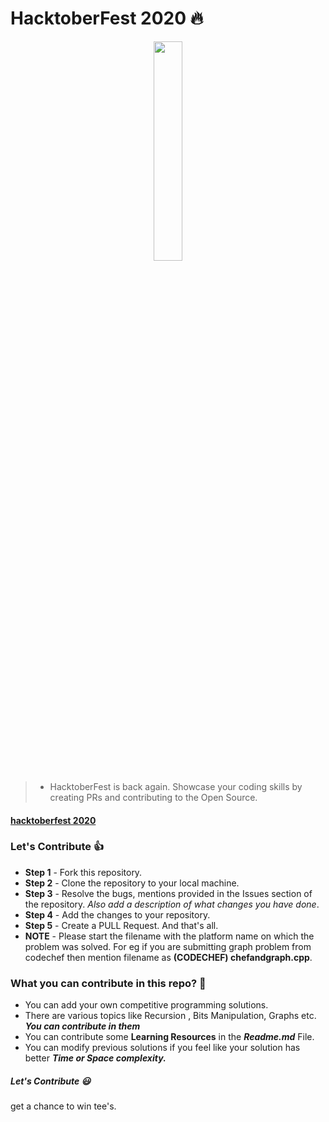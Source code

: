 # HacktoberFest 2020 :fire:

<p align="center">
    <a href="https://hacktoberfest.digitalocean.com/">
        <img src="https://raw.githubusercontent.com/vinitshahdeo/Water-Monitoring-System/master/assets/Logo.svg" width="30%">
    </a>
</p>


>- HacktoberFest is back again. Showcase your coding skills by creating PRs and contributing to the Open Source.

#### [hacktoberfest 2020](https://hacktoberfest.digitalocean.com/)


### Let's Contribute :+1:
- **Step 1** - Fork this repository.
- **Step 2** - Clone the repository to your local machine.
- **Step 3** - Resolve the bugs, mentions provided in the Issues section of the repository. *Also add a description of what changes you have done*.
- **Step 4** - Add the changes to your repository.
- **Step 5** - Create a PULL Request. And that's all.
- **NOTE** - Please start the filename with the platform name on which the problem was solved. For eg if you are submitting graph problem from codechef then mention filename as **(CODECHEF) chefandgraph.cpp**.

### What you can contribute in this repo? :punch:
- You can add your own competitive programming solutions. 
- There are various topics like Recursion , Bits Manipulation, Graphs etc. ***You can contribute in them***
- You can contribute some **Learning Resources** in the ***Readme.md*** File.
- You can modify previous solutions if you feel like your solution has better ***Time or Space complexity.***


##### Let's Contribute :smiley:
get a chance to win tee's.

